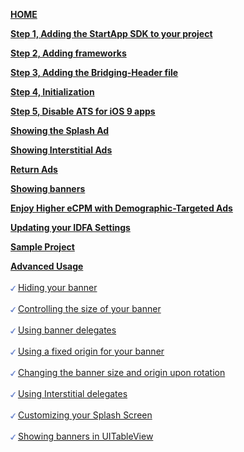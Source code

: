 [**HOME**](iOS-Swift-InApp-Documentation)

[**Step 1, Adding the StartApp SDK to your project**](iOS-Swift-InApp-Documentation#step1)

[**Step 2, Adding frameworks**](iOS-Swift-InApp-Documentation#step2)

[**Step 3, Adding the Bridging-Header file**](iOS-Swift-InApp-Documentation#step3)

[**Step 4, Initialization**](iOS-Swift-InApp-Documentation#step4)

[**Step 5, Disable ATS for iOS 9 apps**](iOS-Swift-InApp-Documentation#ATS) 

[**Showing the Splash Ad**](iOS-Swift-InApp-Documentation#splash-ads)

[**Showing Interstitial Ads**](iOS-Swift-InApp-Documentation#step5)

[**Return Ads**](iOS-Swift-InApp-Documentation#return-ads)

[**Showing banners**](iOS-Swift-InApp-Documentation#step6)

[**Enjoy Higher eCPM with Demographic-Targeted Ads**](iOS-Swift-InApp-Documentation#Demographic)

[**Updating your IDFA Settings**](iOS-Swift-InApp-Documentation#IDFA)

[**Sample Project**](iOS-Swift-InApp-Documentation#SampleProject)

[**Advanced Usage**](iOS-Swift-advanced-usage)<br></br>
<img src="./iOS/images/V-blue.png" width="8px" /> [ Hiding your banner](iOS-Swift-advanced-usage#hide-banner)<br></br> 
<img src="./iOS/images/V-blue.png" width="8px" /> [ Controlling the size of your banner](iOS-Swift-advanced-usage#ControllingBannerSize)<br></br> 
<img src="./iOS/images/V-blue.png" width="8px" /> [ Using banner delegates](iOS-Swift-advanced-usage#UsingBannerDelegates)<br></br> 
<img src="./iOS/images/V-blue.png" width="8px" /> [ Using a fixed origin for your banner](iOS-Swift-advanced-usage#UsingFixedOriginBanner)<br></br> 
<img src="./iOS/images/V-blue.png" width="8px" /> [ Changing the banner size and origin upon rotation](iOS-Swift-advanced-usage#ChangingBanner)<br></br> 
<img src="./iOS/images/V-blue.png" width="8px" /> [ Using Interstitial delegates](iOS-Swift-advanced-usage#UsingInterstitialDelegate)<br></br> 
<img src="./iOS/images/V-blue.png" width="8px" /> [ Customizing your Splash Screen](iOS-Swift-advanced-usage#CustomizingSplashScreen)<br></br> 
<img src="./iOS/images/V-blue.png" width="8px" /> [ Showing banners in UITableView](iOS-Swift-advanced-usage#table-view)<br></br> 

